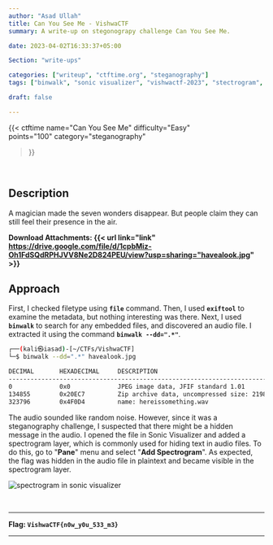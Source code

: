```yaml
---
author: "Asad Ullah"
title: Can You See Me - VishwaCTF
summary: A write-up on stegonograpy challenge Can You See Me.

date: 2023-04-02T16:33:37+05:00

Section: "write-ups"

categories: ["writeup", "ctftime.org", "steganography"]
tags: ["binwalk", "sonic visualizer", "vishwactf-2023", "stectrogram", ".wav"]

draft: false

---
```



{{< 
ctftime 
name="Can You See Me" 
difficulty="Easy"  
points="100"
category="steganography"
>}}

&nbsp;

## Description

A magician made the seven wonders disappear. But people claim they can still feel their presence in the air.

**Download Attachments: {{< url link="link" https://drive.google.com/file/d/1cpbMiz-Oh1FdSQdRPHJVV8Ne2D824PEU/view?usp=sharing="havealook.jpg" >}}**


## Approach

First, I checked filetype using **`file`** command. Then, I used **`exiftool`** to examine the metadata, but nothing interesting was there. Next, I used **`binwalk`** to search for any embedded files, and discovered an audio file. I extracted it using the command **`binwalk --dd=".*"`**.

```bash
┌──(kali㉿iasad)-[~/CTFs/VishwaCTF]
└─$ binwalk --dd=".*" havealook.jpg 

DECIMAL       HEXADECIMAL     DESCRIPTION
--------------------------------------------------------------------------------
0             0x0             JPEG image data, JFIF standard 1.01
134855        0x20EC7         Zip archive data, uncompressed size: 219888
323796        0x4F0D4         name: hereissomething.wav
```



The audio sounded like random noise. However, since it was a steganography challenge, I suspected that there might be a hidden message in the audio. I opened the file in Sonic Visualizer and added a spectrogram layer, which is commonly used for hiding text in audio files. To do this, go to "**Pane**" menu and select "**Add Spectrogram**". As expected, the flag was hidden in the audio file in plaintext and became visible in the spectrogram layer.

![spectrogram in sonic visualizer](/write-ups/ctftime/can-you-see-me/1.webp#center "spectrogram in sonic visualizer")


&nbsp;

---

**Flag: `VishwaCTF{n0w_y0u_533_m3}`**

---

&nbsp;

&nbsp;

